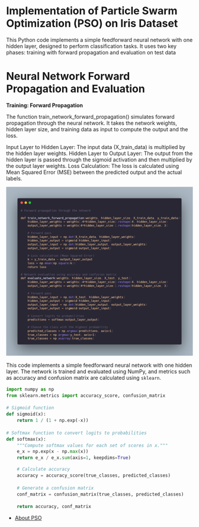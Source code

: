 <h1> Implementation of Particle Swarm Optimization (PSO) on Iris Dataset </h1>

This Python code implements a simple feedforward neural network with one hidden layer, designed to perform classification tasks. It uses two key phases: training with forward propagation and evaluation on test data

# Neural Network Forward Propagation and Evaluation


<p>
<strong>Training: Forward Propagation</strong>

The function train_network_forward_propagation() simulates forward propagation through the neural network. It takes the network weights, hidden layer size, and training data as input to compute the output and the loss.

Input Layer to Hidden Layer: The input data (X_train_data) is multiplied by the hidden layer weights.
Hidden Layer to Output Layer: The output from the hidden layer is passed through the sigmoid activation and then multiplied by the output layer weights.
Loss Calculation: The loss is calculated using Mean Squared Error (MSE) between the predicted output and the actual labels.</p>


<p align="center">
  <img src="https://raw.githubusercontent.com/Vishnuprasadvbhat/Project-Rakuten/master/images/carbon.png" alt="alt"/>

  
</p>


This code implements a simple feedforward neural network with one hidden layer. The network is trained and evaluated using NumPy, and metrics such as accuracy and confusion matrix are calculated using `sklearn`.

```python
import numpy as np
from sklearn.metrics import accuracy_score, confusion_matrix

# Sigmoid function
def sigmoid(x):
    return 1 / (1 + np.exp(-x))

# Softmax function to convert logits to probabilities
def softmax(x):
    """Compute softmax values for each set of scores in x."""
    e_x = np.exp(x - np.max(x))
    return e_x / e_x.sum(axis=1, keepdims=True)

```

``` python
    # Calculate accuracy
    accuracy = accuracy_score(true_classes, predicted_classes)
    
    # Generate a confusion matrix
    conf_matrix = confusion_matrix(true_classes, predicted_classes)
    
    return accuracy, conf_matrix
  ```

- [About PSO](pso_iris\PSO.README.md)